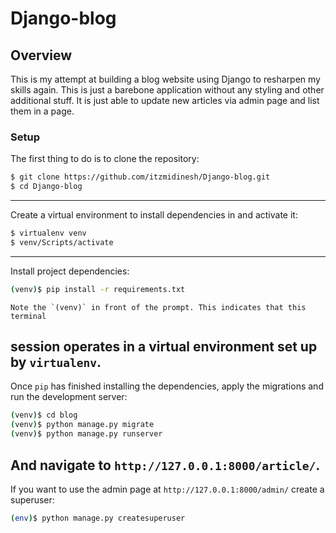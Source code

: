 # Django-blog

## Overview
This is my attempt at building a blog website using Django to resharpen my skills again. This is just a barebone application without any styling and other additional stuff. It is just able to update new articles via admin page and list them in a page.

### Setup

The first thing to do is to clone the repository:

```sh
$ git clone https://github.com/itzmidinesh/Django-blog.git
$ cd Django-blog
```
---
Create a virtual environment to install dependencies in and activate it:

```sh
$ virtualenv venv
$ venv/Scripts/activate
```
---
Install project dependencies:

```sh
(venv)$ pip install -r requirements.txt
```
    Note the `(venv)` in front of the prompt. This indicates that this terminal
session operates in a virtual environment set up by `virtualenv`.
---
Once `pip` has finished installing the dependencies, apply the migrations and run the development server:
```sh
(venv)$ cd blog
(venv)$ python manage.py migrate
(venv)$ python manage.py runserver
```
And navigate to `http://127.0.0.1:8000/article/`.
---
If you want to use the admin page at `http://127.0.0.1:8000/admin/` create a superuser:
```sh
(env)$ python manage.py createsuperuser
```